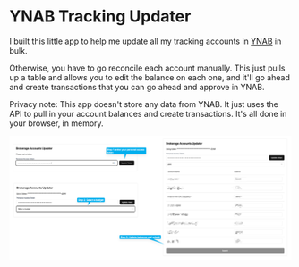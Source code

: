 # YNAB Tracking Updater

I built this little app to help me update all my tracking accounts in [YNAB](https://www.ynab.com/) in bulk.

Otherwise, you have to go reconcile each account manually. This just pulls up a table and allows you to edit the balance on each one, and it'll go ahead and create transactions that you can go ahead and approve in YNAB.

Privacy note: This app doesn't store any data from YNAB. It just uses the API to pull in your account balances and create transactions. It's all done in your browser, in memory.

![tutorial](/images/tutorial.png)
